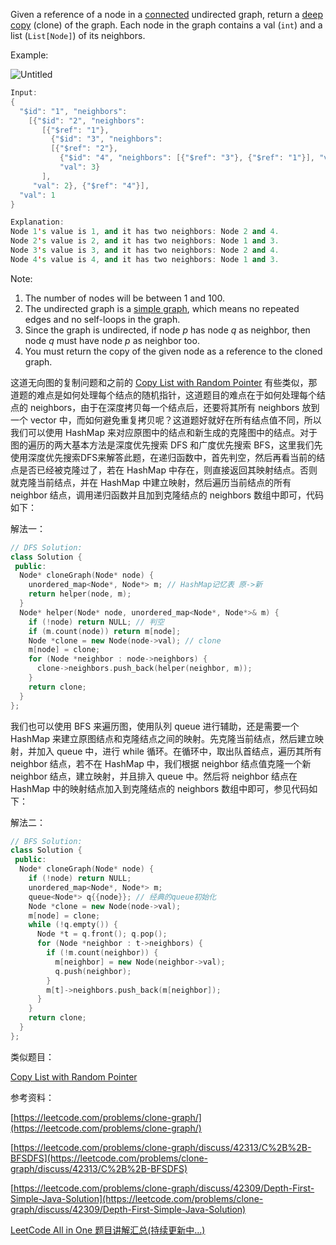 Given a reference of a node in a [connected](https://en.wikipedia.org/wiki/Connectivity_(graph_theory)#Connected_graph) undirected graph, return a [deep copy](https://en.wikipedia.org/wiki/Object_copying#Deep_copy) (clone) of the graph. Each node in the graph contains a val (`int`) and a list (`List[Node]`) of its neighbors.

Example:

![Untitled](https://prod-files-secure.s3.us-west-2.amazonaws.com/bfd53194-dc1b-48fe-b468-4b8f0627c3d5/7138bea7-9590-4271-8176-09b491d5588f/Untitled.png)

```cpp
Input:
{
  "$id": "1", "neighbors":
    [{"$id": "2", "neighbors":
       [{"$ref": "1"},
         {"$id": "3", "neighbors":
         [{"$ref": "2"},
           {"$id": "4", "neighbors": [{"$ref": "3"}, {"$ref": "1"}], "val": 4}],
           "val": 3}
       ],
     "val": 2}, {"$ref": "4"}],
  "val": 1
}

Explanation:
Node 1's value is 1, and it has two neighbors: Node 2 and 4.
Node 2's value is 2, and it has two neighbors: Node 1 and 3.
Node 3's value is 3, and it has two neighbors: Node 2 and 4.
Node 4's value is 4, and it has two neighbors: Node 1 and 3.
```

Note:

1. The number of nodes will be between 1 and 100.
2. The undirected graph is a [simple graph](https://en.wikipedia.org/wiki/Graph_(discrete_mathematics)#Simple_graph), which means no repeated edges and no self-loops in the graph.
3. Since the graph is undirected, if node _p_ has node _q_ as neighbor, then node _q_ must have node _p_ as neighbor too.
4. You must return the copy of the given node as a reference to the cloned graph.

这道无向图的复制问题和之前的 [Copy List with Random Pointer](https://www.cnblogs.com/grandyang/p/4261431.html) 有些类似，那道题的难点是如何处理每个结点的随机指针，这道题目的难点在于如何处理每个结点的 neighbors，由于在深度拷贝每一个结点后，还要将其所有 neighbors 放到一个 vector 中，而如何避免重复拷贝呢？这道题好就好在所有结点值不同，所以我们可以使用 HashMap 来对应原图中的结点和新生成的克隆图中的结点。对于图的遍历的两大基本方法是深度优先搜索 DFS 和广度优先搜索 BFS，这里我们先使用深度优先搜索DFS来解答此题，在递归函数中，首先判空，然后再看当前的结点是否已经被克隆过了，若在 HashMap 中存在，则直接返回其映射结点。否则就克隆当前结点，并在 HashMap 中建立映射，然后遍历当前结点的所有 neighbor 结点，调用递归函数并且加到克隆结点的 neighbors 数组中即可，代码如下：

解法一：

```cpp
// DFS Solution:
class Solution {
 public:
  Node* cloneGraph(Node* node) {
    unordered_map<Node*, Node*> m; // HashMap记忆表 原->新
    return helper(node, m);
  }
  Node* helper(Node* node, unordered_map<Node*, Node*>& m) {
    if (!node) return NULL; // 判空
    if (m.count(node)) return m[node];
    Node *clone = new Node(node->val); // clone
    m[node] = clone;
    for (Node *neighbor : node->neighbors) {
      clone->neighbors.push_back(helper(neighbor, m));
    }
    return clone;
  }
};
```

我们也可以使用 BFS 来遍历图，使用队列 queue 进行辅助，还是需要一个 HashMap 来建立原图结点和克隆结点之间的映射。先克隆当前结点，然后建立映射，并加入 queue 中，进行 while 循环。在循环中，取出队首结点，遍历其所有 neighbor 结点，若不在 HashMap 中，我们根据 neighbor 结点值克隆一个新 neighbor 结点，建立映射，并且排入 queue 中。然后将 neighbor 结点在 HashMap 中的映射结点加入到克隆结点的 neighbors 数组中即可，参见代码如下：

解法二：

```cpp
// BFS Solution:
class Solution {
 public:
  Node* cloneGraph(Node* node) {
    if (!node) return NULL;
    unordered_map<Node*, Node*> m;
    queue<Node*> q{{node}}; // 经典的queue初始化
    Node *clone = new Node(node->val);
    m[node] = clone;
    while (!q.empty()) {
      Node *t = q.front(); q.pop();
      for (Node *neighbor : t->neighbors) {
        if (!m.count(neighbor)) {
          m[neighbor] = new Node(neighbor->val);
          q.push(neighbor);
        }
        m[t]->neighbors.push_back(m[neighbor]);
      }
    }
    return clone;
  }
};
```

类似题目：

[Copy List with Random Pointer](http://www.cnblogs.com/grandyang/p/4261431.html)

参考资料：

[https://leetcode.com/problems/clone-graph/](https://leetcode.com/problems/clone-graph/)

[https://leetcode.com/problems/clone-graph/discuss/42313/C%2B%2B-BFSDFS](https://leetcode.com/problems/clone-graph/discuss/42313/C%2B%2B-BFSDFS)

[https://leetcode.com/problems/clone-graph/discuss/42309/Depth-First-Simple-Java-Solution](https://leetcode.com/problems/clone-graph/discuss/42309/Depth-First-Simple-Java-Solution)

[LeetCode All in One 题目讲解汇总(持续更新中...)](http://www.cnblogs.com/grandyang/p/4606334.html)